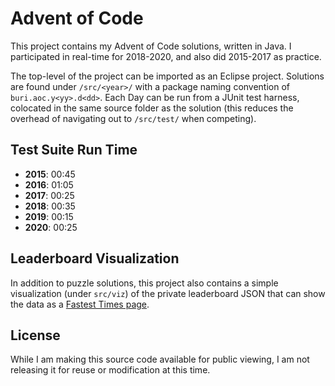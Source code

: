 # Advent of Code

This project contains my Advent of Code solutions, written in Java.
I participated in real-time for 2018-2020, and also did 2015-2017 as practice.

The top-level of the project can be imported as an Eclipse project.
Solutions are found under `/src/<year>/` with a package naming convention of `buri.aoc.y<yy>.d<dd>`.
Each Day can be run from a JUnit test harness, colocated in the same source folder as the solution
(this reduces the overhead of navigating out to `/src/test/` when competing).

## Test Suite Run Time

* **2015**: 00:45
* **2016**: 01:05
* **2017**: 00:25
* **2018**: 00:35
* **2019**: 00:15
* **2020**: 00:25

## Leaderboard Visualization

In addition to puzzle solutions, this project also contains a simple visualization (under `src/viz`) of the private leaderboard JSON
that can show the data as a [Fastest Times page](http://aoc.urizone.net).

## License

While I am making this source code available for public viewing, I am not releasing it for reuse or modification at this time.